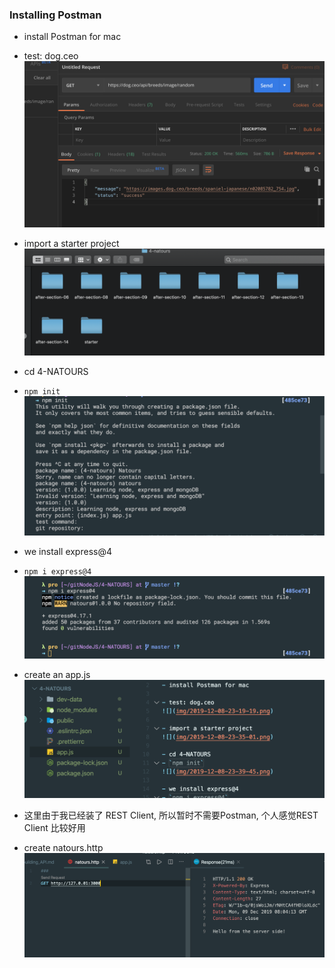 ### Installing Postman
- install Postman for mac

- test: dog.ceo
![](img/2019-12-08-23-19-19.png)

- import a starter project 
![](img/2019-12-08-23-35-01.png)

- cd 4-NATOURS
- `npm init`
![](img/2019-12-08-23-39-45.png)

- we install express@4
- `npm i express@4`
![](img/2019-12-08-23-45-08.png)

- create an app.js
![](img/2019-12-08-23-53-11.png)

- 这里由于我已经装了 REST Client, 所以暂时不需要Postman, 个人感觉REST Client 比较好用
- create natours.http
![](img/2019-12-09-00-05-14.png)


